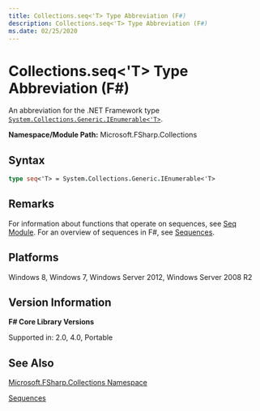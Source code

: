```yaml
---
title: Collections.seq<'T> Type Abbreviation (F#)
description: Collections.seq<'T> Type Abbreviation (F#)
ms.date: 02/25/2020
---
```


# Collections.seq<'T> Type Abbreviation (F#)

An abbreviation for the .NET Framework type [`System.Collections.Generic.IEnumerable<'T>`](https://msdn.microsoft.com/library/9eekhta0.aspx).

**Namespace/Module Path:** Microsoft.FSharp.Collections

## Syntax

```fsharp
type seq<'T> = System.Collections.Generic.IEnumerable<'T>
```

## Remarks

For information about functions that operate on sequences, see [Seq Module](collections.seq-module-[fsharp].md). For an overview of sequences in F#, see [Sequences](../../language-reference/sequences.md).

## Platforms

Windows 8, Windows 7, Windows Server 2012, Windows Server 2008 R2

## Version Information

**F# Core Library Versions**

Supported in: 2.0, 4.0, Portable

## See Also

[Microsoft.FSharp.Collections Namespace](Microsoft.FSharp.Collections-Namespace.md)

[Sequences](../../language-reference/sequences.md)